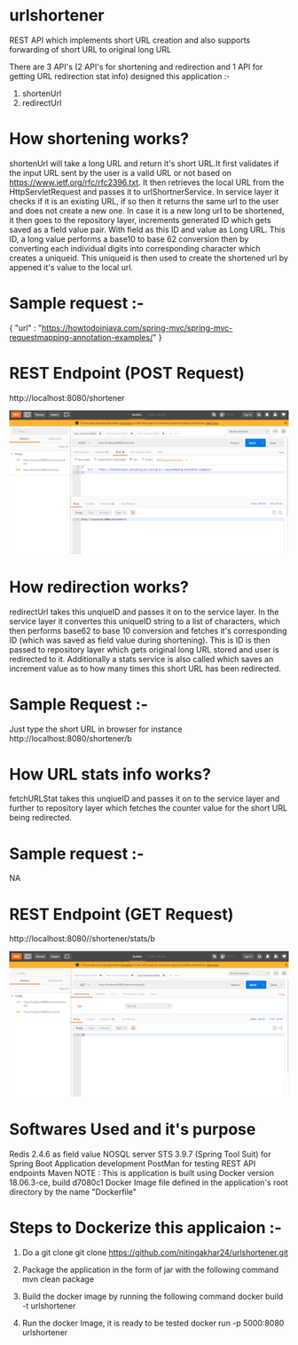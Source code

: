 # urlshortener
REST API which implements short URL creation and also supports forwarding of short URL to original long URL

There are 3 API's (2 API's for shortening and redirection and 1 API for getting URL redirection stat info) designed this application :-
1) shortenUrl
2) redirectUrl

# How shortening works?
shortenUrl will take a long URL and return it's short URL.It first validates if the input URL sent by the user is a valid URL or not based on https://www.ietf.org/rfc/rfc2396.txt. It then retrieves the local URL from the HttpServletRequest and passes it to urlShortnerService. In service layer it checks if it is an existing URL, if so then it returns the same url to the user and does not create a new one. In case it is a new long url to be shortened, it then goes to the repository layer, increments generated ID which gets saved as a field value pair. With field as this ID and value as Long URL. This ID, a long value performs a base10 to base 62 conversion then by converting each individual digits into corresponding character which creates a uniqueid. This uniqueid is then used to create the shortened url by appened it's value to the local url.

# Sample request :-
{
	"url" : "https://howtodoinjava.com/spring-mvc/spring-mvc-requestmapping-annotation-examples/"
}

# REST Endpoint (POST Request)
http://localhost:8080/shortener

![](images/shortenURL.PNG)

# How redirection works?
redirectUrl takes this unqiueID and passes it on to the service layer. In the service layer it convertes this uniqueID string to a list of characters, which then performs base62 to base 10 conversion and fetches it's corresponding ID (which was saved as field value during shortening). This is ID is then passed to repository layer which gets original long URL stored and user is redirected to it. Additionally a stats service is also called which saves an increment value as to how many times this short URL has been redirected.

# Sample Request :-
Just type the short URL in browser for instance http://localhost:8080/shortener/b

# How URL stats info works?
fetchURLStat takes this unqiueID and passes it on to the service layer and further to repository layer which fetches the counter value for the short URL being redirected.

# Sample request :-
NA

# REST Endpoint (GET Request)
http://localhost:8080//shortener/stats/b

![](images/fetchURLStatInfo.PNG)

# Softwares Used and it's purpose
Redis 2.4.6 as field value NOSQL server
STS 3.9.7 (Spring Tool Suit) for Spring Boot Application development
PostMan for testing REST API endpoints
Maven
NOTE : This is application is built using Docker version 18.06.3-ce, build d7080c1
Docker Image file defined in the application's root directory by the name "Dockerfile"

# Steps to Dockerize this applicaion :-
1) Do a git clone
git clone https://github.com/nitingakhar24/urlshortener.git

2) Package the application in the form of jar with the following command
mvn clean package

3) Build the docker image by running the following command
docker build -t urlshortener

4) Run the docker Image, it is ready to be tested
docker run -p 5000:8080 urlshortener




